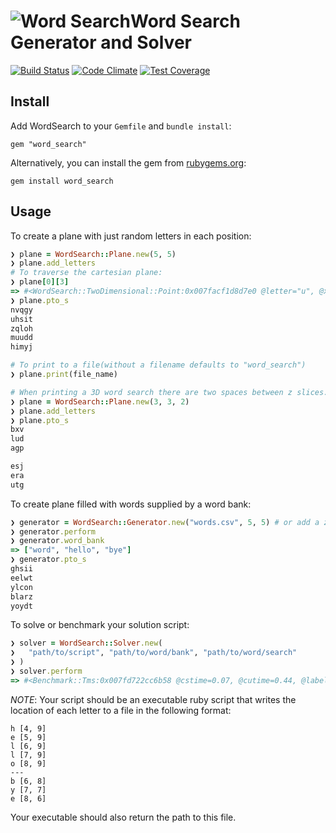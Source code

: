 # ![Word Search](https://raw.githubusercontent.com/google/material-design-icons/master/action/drawable-xxxhdpi/ic_search_black_18dp.png)Word Search Generator and Solver

[![Build Status](https://travis-ci.org/npezza93/word_search.svg?branch=master)](https://travis-ci.org/npezza93/word_search)
[![Code Climate](https://codeclimate.com/github/npezza93/word_search/badges/gpa.svg)](https://codeclimate.com/github/npezza93/word_search)
[![Test Coverage](https://codeclimate.com/github/npezza93/word_search/badges/coverage.svg)](https://codeclimate.com/github/npezza93/word_search/coverage)

## Install
Add WordSearch to your `Gemfile` and `bundle install`:

`gem "word_search"`

Alternatively, you can install the gem from [rubygems.org](https://rubygems.org/):

`gem install word_search`

## Usage

To create a plane with just random letters in each position:

```ruby
❯ plane = WordSearch::Plane.new(5, 5)
❯ plane.add_letters
# To traverse the cartesian plane:
❯ plane[0][3]
=> #<WordSearch::TwoDimensional::Point:0x007facf1d8d7e0 @letter="u", @x=0, @y=3>
❯ plane.pto_s
nvqgy
uhsit
zqloh
muudd
himyj

# To print to a file(without a filename defaults to "word_search")
❯ plane.print(file_name)

# When printing a 3D word search there are two spaces between z slices. The top slice is z = 0.
❯ plane = WordSearch::Plane.new(3, 3, 2)
❯ plane.add_letters
❯ plane.pto_s
bxv
lud
agp

esj
era
utg
```

To create plane filled with words supplied by a word bank:
```ruby
❯ generator = WordSearch::Generator.new("words.csv", 5, 5) # or add a z param to get a 3D word search
❯ generator.perform
❯ generator.word_bank
=> ["word", "hello", "bye"]
❯ generator.pto_s
ghsii
eelwt
ylcon
blarz
yoydt
```

To solve or benchmark your solution script:
```ruby
❯ solver = WordSearch::Solver.new(
❯   "path/to/script", "path/to/word/bank", "path/to/word/search"
❯ )
❯ solver.perform
=> #<Benchmark::Tms:0x007fd722cc6b58 @cstime=0.07, @cutime=0.44, @label="", @real=0.5259899999946356, @stime=0.0, @total=0.51, @utime=0.0>
```
_NOTE_: Your script should be an executable ruby script that writes the location
of each letter to a file in the following format:
```
h [4, 9]
e [5, 9]
l [6, 9]
l [7, 9]
o [8, 9]
---
b [6, 8]
y [7, 7]
e [8, 6]
```
Your executable should also return the path to this file.
